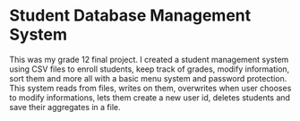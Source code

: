 # Student Database Management System
This was my grade 12 final project. I created a student management system using CSV files to enroll students, keep track of grades, modify information, sort them and more all with a basic menu system and password protection. This system reads from files, writes on them, overwrites when user chooses to modify informations, lets them create a new user id, deletes students and save their aggregates in a file. 
